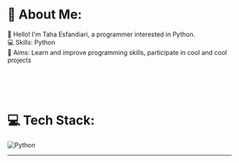# 💫 About Me:
👋 Hello! I'm Taha Esfandiari, a programmer interested in Python.<br>💻 Skills: Python<br>🎯 Aims: Learn and improve programming skills, participate in cool and cool projects<br><br><br><br><br>

# 💻 Tech Stack:
![Python](https://img.shields.io/badge/python-3670A0?style=for-the-badge&logo=python&logoColor=ffdd54)

---

<!-- Proudly created with GPRM ( https://gprm.itsvg.in ) -->
